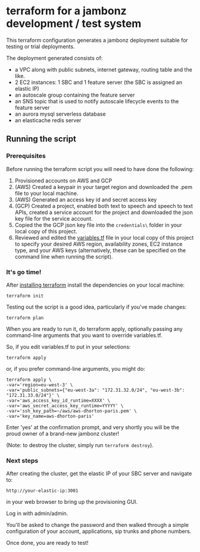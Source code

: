 # terraform for a jambonz development / test system

This terraform configuration generates a jambonz deployment suitable for testing or trial deployments.

The deployment generated consists of:

- a VPC along with public subnets, internet gateway, routing table and the like.
- 2 EC2 instances: 1 SBC and 1 feature server (the SBC is assigned an elastic IP)
- an autoscale group containing the feature server
- an SNS topic that is used to notify autoscale lifecycle events to the feature server
- an aurora mysql serverless database
- an elasticache redis server

## Running the script

### Prerequisites

Before running the terraform script you will need to have done the following:

1. Provisioned accounts on AWS and GCP
1. (AWS) Created a keypair in your target region and downloaded the .pem file to your local machine.
1. (AWS) Generated an access key id and secret access key
1. (GCP) Created a project, enabled both text to speech and speech to text APIs, created a service account for the project and downloaded the json key file for the service account.
1. Copied the the GCP json key file into the `credentials\` folder in your local copy of this project.
1. Reviewed and edited the [variables.tf](./variables.tf) file in your local copy of this project to specify your desired AWS region, availability zones, EC2 instance type, and your AWS keys (alternatively, these can be specified on the command line when running the script).

### It's go time!

After [installing terraform](https://learn.hashicorp.com/terraform/getting-started/install.html) install the dependencies on your local machine:

```
terraform init
```

Testing out the script is a good idea, particularly if you've made changes:
```
terraform plan
```

When you are ready to run it, do terraform apply, optionally passing any command-line arguments that you want to override variables.tf.

So, if you edit variables.tf to put in your selections:

```
terraform apply 
```

or, if you prefer command-line arguments, you might do:

```
terraform apply \
-var='region=eu-west-3' \
-var='public_subnets={"eu-west-3a": "172.31.32.0/24", "eu-west-3b": "172.31.33.0/24"}' \
-var='aws_access_key_id_runtime=XXXX' \
-var='aws_secret_access_key_runtime=YYYYY' \
-var='ssh_key_path=~/aws/aws-dhorton-paris.pem' \
-var='key_name=aws-dhorton-paris'
```

Enter 'yes' at the confirmation prompt, and very shortly you will be the proud owner of a brand-new jambonz cluster!

(Note: to destroy the cluster, simply run `terraform destroy`).

### Next steps

After creating the cluster, get the elastic IP of your SBC server and navigate to:

```
http://your-elastic-ip:3001
```
 in your web browser to bring up the provisioning GUI.  
 
 Log in with admin/admin.
 
 You'll be asked to change the password and then walked through a simple configuration of your account, applications, sip trunks and phone numbers.  
 
 Once done, you are ready to test!

